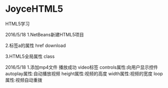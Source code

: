 # JoyceHTML5
HTML5学习

2016/5/18
1.NetBeans新建HTML5项目

2.标签a的属性
  href
  download

3.HTML5全局属性
  class

2016/5/18
1.添加mp4文件 播放成功
  video标签
  controls属性:向用户显示控件
  autoplay属性:自动播放视频
  height属性:视频的高度
  width属性:视频的宽度
  loop属性:视频自动重拨